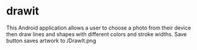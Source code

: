 # drawit
This Android application allows a user to choose a photo from their device then draw lines and shapes with 
different colors and stroke widths.
Save button saves artwork to /DrawIt.png
